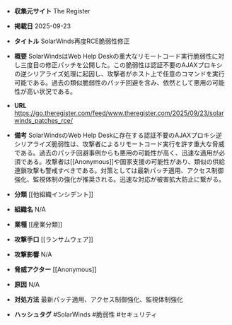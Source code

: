 - **収集元サイト**
The Register

- **掲載日**
2025-09-23

- **タイトル**
SolarWinds再度RCE脆弱性修正

- **概要**
SolarWindsはWeb Help Deskの重大なリモートコード実行脆弱性に対し三度目の修正パッチを公開した。この脆弱性は認証不要のAJAXプロキシの逆シリアライズ処理に起因し、攻撃者がホスト上で任意のコマンドを実行可能である。過去の類似脆弱性のパッチ回避を含み、依然として悪用の可能性が高い状況である。

- **URL**
https://go.theregister.com/feed/www.theregister.com/2025/09/23/solarwinds_patches_rce/

- **備考**
SolarWindsのWeb Help Deskに存在する認証不要のAJAXプロキシ逆シリアライズ脆弱性は、攻撃者によるリモートコード実行を許す重大な脅威である。過去のパッチ回避事例からも悪用の可能性が高く、迅速な適用が必須である。攻撃者は[[Anonymous]]や国家支援の可能性があり、類似の供給連鎖攻撃も警戒すべきである。対策としては最新パッチ適用、アクセス制御強化、監視体制の強化が推奨される。迅速な対応が被害拡大防止に繋がる。

- **分類**
[[他組織インシデント]]

- **組織名**
N/A

- **業種**
[[産業分類]]

- **攻撃手口**
[[ランサムウェア]]

- **攻撃影響**
N/A

- **脅威アクター**
[[Anonymous]]

- **原因**
N/A

- **対処方法**
最新パッチ適用、アクセス制御強化、監視体制強化

- **ハッシュタグ**
#SolarWinds #脆弱性 #セキュリティ

